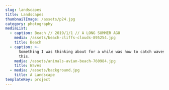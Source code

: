 ```yaml
---
slug: landscapes
title: Landscapes
thumbnailImage: /assets/p24.jpg
category: photography
mediaList:
  - caption: Beach // 2019/1/1 // A LONG SUMMER AGO
    media: /assets/beach-cliffs-clouds-895254.jpg
    title: Beach
  - caption: >-
      Something I was thinking about for a while was how to catch waves like
      this.
    media: /assets/animals-avian-beach-760984.jpg
    title: Waves
  - media: /assets/background.jpg
    title: A Landscape
templateKey: project
---
```


